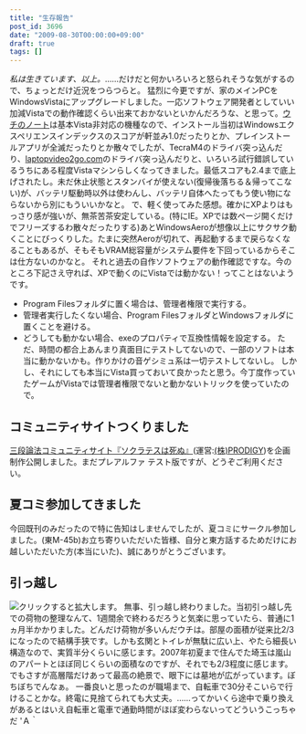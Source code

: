 ```yaml
---
title: "生存報告"
post_id: 3696
date: "2009-08-30T00:00:00+09:00"
draft: true
tags: []
---
```



_私は生きています、以上。_……だけだと何かいろいろと怒られそうな気がするので、ちょっとだけ近況をつらつらと。 猛烈に今更ですが、家のメインPCをWindowsVistaにアップグレードしました。一応ソフトウェア開発者としていい加減Vistaでの動作確認くらい出来ておかないといかんだろうな、と思って。[ウチのノート](palx190dr)は基本Vista非対応の機種なので、インストール当初はWindowsエクスペリエンスインデックスのスコアが軒並み1.0だったりとか、プレインストールアプリが全滅だったりとか散々でしたが、TecraM4のドライバ突っ込んだり、[laptopvideo2go.com](http://laptopvideo2go.com/)のドライバ突っ込んだりと、いろいろ試行錯誤しているうちにある程度Vistaマシンらしくなってきました。最低スコアも2.4まで底上げされたし。未だ休止状態とスタンバイが使えない(復帰後落ちる＆帰ってこない)が、バッテリ駆動時以外は使わんし、バッテリ自体へたってもう使い物にならないから別にもういいかなと。 で、軽く使ってみた感想。確かにXPよりはもっさり感が強いが、無茶苦茶安定している。(特にIE。XPでは数ページ開くだけでフリーズするわ散々だったりする)あとWindowsAeroが想像以上にサクサク動くことにびっくりした。たまに突然Aeroが切れて、再起動するまで戻らなくなることもあるが、そもそもVRAM総容量がシステム要件を下回っているからそこは仕方ないのかなと。 それと過去の自作ソフトウェアの動作確認ですな。今のところ下記さえ守れば、XPで動くのにVistaでは動かない！ってことはないようです。

  * Program Filesフォルダに置く場合は、管理者権限で実行する。
  * 管理者実行したくない場合、Program FilesフォルダとWindowsフォルダに置くことを避ける。
  * どうしても動かない場合、exeのプロパティで互換性情報を設定する。
ただ、時間の都合上あんまり真面目にテストしてないので、一部のソフトは本当に動かないかも。作りかけの音ゲシミュ系は一切テストしてないし。 しかし、それにしても本当にVista買っておいて良かったと思う。今丁度作っていたゲームがVistaでは管理者権限でないと動かないトリックを使っていたので。
## コミュニティサイトつくりました
[三段論法コミュニティサイト『ソクラテスは死ぬ』](http://prodigy-inc.co.jp/labo/socrates/)(運営:[(株)PRODIGY](http://prodigy-inc.co.jp/))を企画制作公開しました。まだプレアルファ テスト版ですが、どうぞご利用ください。
## 夏コミ参加してきました
今回既刊のみだったので特に告知はしませんでしたが、夏コミにサークル参加しました。(東M-45b)お立ち寄りいただいた皆様、自分と東方話するためだけにお越しいただいた方(本当にいた)、誠にありがとうございます。
## 引っ越し
![クリックすると拡大します。](https://danmaq.com/wp-content/uploads/2013/11/HI380463-300x225.jpg) 無事、引っ越し終わりました。当初引っ越し先での荷物の整理なんて、1週間余で終わるだろうと気楽に思っていたら、普通に1ヵ月半かかりました。どんだけ荷物が多いんだウチは。部屋の面積が従来比2/3になったので結構手狭です。しかも玄関とトイレが無駄に広い上、やたら細長い構造なので、実質半分くらいに感じます。2007年初夏まで住んでた埼玉は嵐山のアパートとほぼ同じくらいの面積なのですが、それでも2/3程度に感じます。でもさすが高層階だけあって最高の絶景で、眼下には墓地が広がっています。ぼちぼちでんなぁ。 一番良いと思ったのが職場まで、自転車で30分そこいらで行けることかな。終電に見捨てられても大丈夫。……ってかいくら途中で乗り換えがあるとはいえ自転車と電車で通勤時間がほぼ変わらないってどういうこっちゃだ 'Ａ｀
